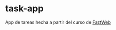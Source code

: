 # task-app
App de tareas hecha a partir del curso de [FaztWeb](https://www.youtube.com/watch?v=GeCNShiLdpc&t=51s)
